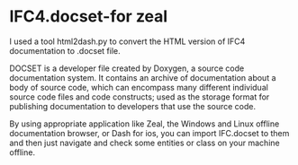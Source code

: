 # IFC4.docset-for zeal

I used a tool html2dash.py to convert the HTML version of IFC4 documentation to .docset file.

DOCSET is a developer file created by Doxygen, a source code documentation system. It contains 
an archive of documentation about a body of source code, which can encompass many different 
individual source code files and code constructs; used as the storage format for publishing 
documentation to developers that use the source code.

By using appropriate application like Zeal, the Windows and Linux offline documentation browser, 
or Dash for ios, you can import IFC.docset to them and then just navigate and check some entities
or class on your machine offline. 
